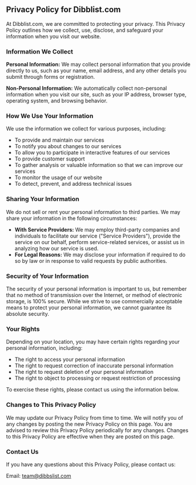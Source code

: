 ## Privacy Policy for Dibblist.com

At Dibblist.com, we are committed to protecting your privacy. This Privacy Policy outlines how we collect, use, disclose, and safeguard your information when you visit our website.

### Information We Collect

**Personal Information:**
We may collect personal information that you provide directly to us, such as your name, email address, and any other details you submit through forms or registration.

**Non-Personal Information:**
We automatically collect non-personal information when you visit our site, such as your IP address, browser type, operating system, and browsing behavior.

### How We Use Your Information

We use the information we collect for various purposes, including:
- To provide and maintain our services
- To notify you about changes to our services
- To allow you to participate in interactive features of our services
- To provide customer support
- To gather analysis or valuable information so that we can improve our services
- To monitor the usage of our website
- To detect, prevent, and address technical issues

### Sharing Your Information

We do not sell or rent your personal information to third parties. We may share your information in the following circumstances:
- **With Service Providers:** We may employ third-party companies and individuals to facilitate our service ("Service Providers"), provide the service on our behalf, perform service-related services, or assist us in analyzing how our service is used.
- **For Legal Reasons:** We may disclose your information if required to do so by law or in response to valid requests by public authorities.

### Security of Your Information

The security of your personal information is important to us, but remember that no method of transmission over the Internet, or method of electronic storage, is 100% secure. While we strive to use commercially acceptable means to protect your personal information, we cannot guarantee its absolute security.

### Your Rights

Depending on your location, you may have certain rights regarding your personal information, including:
- The right to access your personal information
- The right to request correction of inaccurate personal information
- The right to request deletion of your personal information
- The right to object to processing or request restriction of processing

To exercise these rights, please contact us using the information below.

### Changes to This Privacy Policy

We may update our Privacy Policy from time to time. We will notify you of any changes by posting the new Privacy Policy on this page. You are advised to review this Privacy Policy periodically for any changes. Changes to this Privacy Policy are effective when they are posted on this page.

### Contact Us

If you have any questions about this Privacy Policy, please contact us:

Email: team@dibbslist.com
